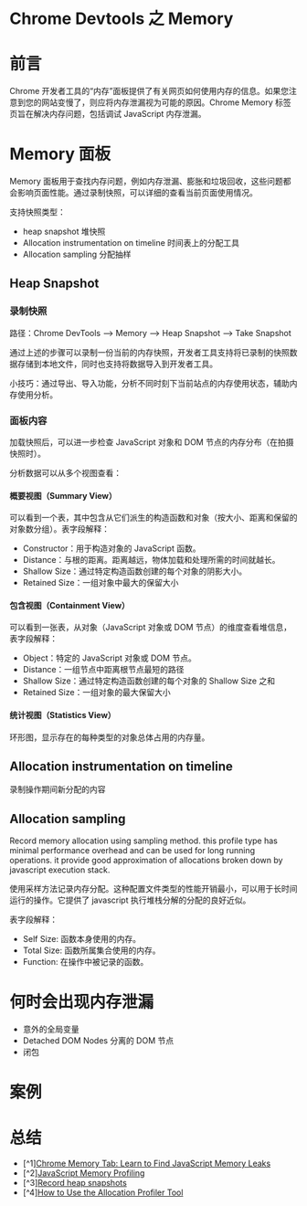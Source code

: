 # Chrome Devtools 之 Memory

# 前言

Chrome 开发者工具的“内存”面板提供了有关网页如何使用内存的信息。如果您注意到您的网站变慢了，则应将内存泄漏视为可能的原因。Chrome Memory 标签页旨在解决内存问题，包括调试 JavaScript 内存泄漏。

# Memory 面板

Memory 面板用于查找内存问题，例如内存泄漏、膨胀和垃圾回收，这些问题都会影响页面性能。通过录制快照，可以详细的查看当前页面使用情况。

支持快照类型：

- heap snapshot 堆快照
- Allocation instrumentation on timeline 时间表上的分配工具
- Allocation sampling 分配抽样

## Heap Snapshot

### 录制快照

路径：Chrome DevTools --> Memory --> Heap Snapshot --> Take Snapshot

通过上述的步骤可以录制一份当前的内存快照，开发者工具支持将已录制的快照数据存储到本地文件，同时也支持将数据导入到开发者工具。

小技巧：通过导出、导入功能，分析不同时刻下当前站点的内存使用状态，辅助内存使用分析。

### 面板内容

加载快照后，可以进一步检查 JavaScript 对象和 DOM 节点的内存分布（在拍摄快照时）。

分析数据可以从多个视图查看：

#### 概要视图（Summary View）

可以看到一个表，其中包含从它们派生的构造函数和对象（按大小、距离和保留的对象数分组）。表字段解释：

- Constructor：用于构造对象的 JavaScript 函数。
- Distance：与根的距离。距离越远，物体加载和处理所需的时间就越长。
- Shallow Size：通过特定构造函数创建的每个对象的阴影大小。
- Retained Size：一组对象中最大的保留大小

#### 包含视图（Containment View）

可以看到一张表，从对象（JavaScript 对象或 DOM 节点）的维度查看堆信息，表字段解释：

- Object：特定的 JavaScript 对象或 DOM 节点。
- Distance：一组节点中距离根节点最短的路径
- Shallow Size：通过特定构造函数创建的每个对象的 Shallow Size 之和
- Retained Size：一组对象的最大保留大小

#### 统计视图（Statistics View）

环形图，显示存在的每种类型的对象总体占用的内存量。

## Allocation instrumentation on timeline

录制操作期间新分配的内容

## Allocation sampling

Record memory allocation using sampling method. this profile type has minimal performance overhead and can be used for long running operations. it provide good approximation of allocations broken down by javascript execution stack.

使用采样方法记录内存分配。这种配置文件类型的性能开销最小，可以用于长时间运行的操作。它提供了 javascript 执行堆栈分解的分配的良好近似。

表字段解释：

- Self Size: 函数本身使用的内存。
- Total Size: 函数所属集合使用的内存。
- Function: 在操作中被记录的函数。

# 何时会出现内存泄漏

- 意外的全局变量
- Detached DOM Nodes 分离的 DOM 节点
- 闭包

# 案例

# 总结

- [^1][Chrome Memory Tab: Learn to Find JavaScript Memory Leaks](https://www.bitdegree.org/learn/chrome-memory-tab#chrome-memory-tab-main-tips)
- [^2][JavaScript Memory Profiling](https://github.com/GoogleChrome/devtools-docs/blob/master/docs/javascript-memory-profiling.md)
- [^3][Record heap snapshots](https://developer.chrome.com/docs/devtools/memory-problems/heap-snapshots/)
- [^4][How to Use the Allocation Profiler Tool](https://developer.chrome.com/docs/devtools/memory-problems/allocation-profiler/)
